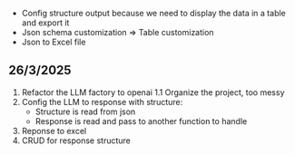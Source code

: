 
- Config structure output because we need to display the data in a table and export it
- Json schema customization => Table customization
- Json to Excel file

## 26/3/2025
1. Refactor the LLM factory to openai
1.1 Organize the project, too messy
2. Config the LLM to response with structure:
    - Structure is read from json
    - Response is read and pass to another function to handle
3. Reponse to excel
3. CRUD for response structure
